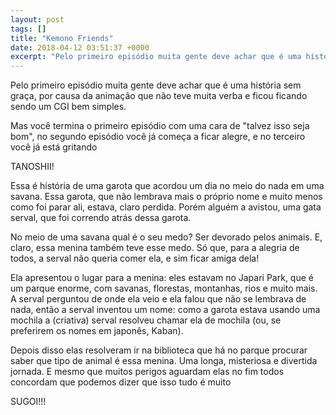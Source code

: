 ```yaml
---
layout: post
tags: []
title: "Kemono Friends"
date: 2018-04-12 03:51:37 +0000
excerpt: "Pelo primeiro episódio muita gente deve achar que é uma história sem graça, por causa da animação que não teve muita verba e ficou ficando..."
---
```


Pelo primeiro episódio muita gente deve achar que é uma história sem graça, por causa da animação que não teve muita verba e ficou ficando sendo um CGI bem simples.

Mas você termina o primeiro episódio com uma cara de "talvez isso seja bom", no segundo episódio você já começa a ficar alegre, e no terceiro você já está gritando

TANOSHII!

Essa é história de uma garota que acordou um dia no meio do nada em uma savana. Essa garota, que não lembrava mais o próprio nome e muito menos como foi parar ali, estava, claro perdida. Porém alguém a avistou, uma gata serval, que foi correndo atrás dessa garota.

No meio de uma savana qual é o seu medo? Ser devorado pelos animais. E, claro, essa menina também teve esse medo. Só que, para a alegria de todos, a serval não queria comer ela, e sim ficar amiga dela!

Ela apresentou o lugar para a menina: eles estavam no Japari Park, que é um parque enorme, com savanas, florestas, montanhas, rios e muito mais. A serval perguntou de onde ela veio e ela falou que não se lembrava de nada, então a serval inventou um nome: como a garota estava usando uma mochila a (criativa) serval resolveu chamar ela de mochila (ou, se preferirem os nomes em japonês, Kaban).

Depois disso elas resolveram ir na biblioteca que há no parque procurar saber que tipo de animal é essa menina. Uma longa, misteriosa e divertida jornada. E mesmo que muitos perigos aguardam elas no fim todos concordam que podemos dizer que isso tudo é muito

SUGOI!!!

